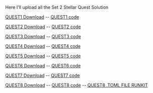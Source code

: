 Here I'll upload all the Set 2 Stellar Quest Solution

[QUEST1 Download](https://mruggi.github.io/StellarQuestPythonSDK/SET2/QUEST1.py) --
[QUEST1 code](https://github.com/mRuggi/StellarQuestPythonSDK/blob/main/SET2/QUEST1.py)

[QUEST2 Download](https://mruggi.github.io/StellarQuestPythonSDK/SET2/QUEST2.py) --
[QUEST2 code](https://github.com/mRuggi/StellarQuestPythonSDK/blob/main/SET2/QUEST2.py)

[QUEST3 Download](https://mruggi.github.io/StellarQuestPythonSDK/SET2/QUEST3.py) --
[QUEST3 code](https://github.com/mRuggi/StellarQuestPythonSDK/blob/main/SET2/QUEST3.py)

[QUEST4 Download](https://mruggi.github.io/StellarQuestPythonSDK/SET2/QUEST4.py) --
[QUEST4 code](https://github.com/mRuggi/StellarQuestPythonSDK/blob/main/SET2/QUEST4.py)

[QUEST5 Download](https://mruggi.github.io/StellarQuestPythonSDK/SET2/QUEST5.py) --
[QUEST5 code](https://github.com/mRuggi/StellarQuestPythonSDK/blob/main/SET2/QUEST5.py)

[QUEST6 Download](https://mruggi.github.io/StellarQuestPythonSDK/SET2/QUEST6.py) --
[QUEST6 code](https://github.com/mRuggi/StellarQuestPythonSDK/blob/main/SET2/QUEST6.py)

[QUEST7 Download](https://mruggi.github.io/StellarQuestPythonSDK/SET2/QUEST7.py) --
[QUEST7 code](https://github.com/mRuggi/StellarQuestPythonSDK/blob/main/SET2/QUEST7.py)

[QUEST8 Download](https://mruggi.github.io/StellarQuestPythonSDK/SET2/QUEST8.py) --
[QUEST8 code](https://github.com/mRuggi/StellarQuestPythonSDK/blob/main/SET2/QUEST8.py) --
[QUEST8 .TOML FILE RUNKIT](https://runkit.com/mruggi/6099639970acff001a96abf2)
